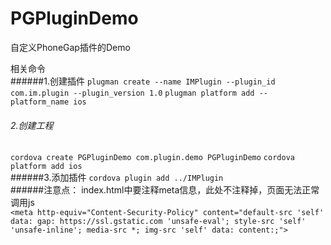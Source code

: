 # PGPluginDemo
自定义PhoneGap插件的Demo

相关命令
<br>
######1.创建插件
`plugman create --name IMPlugin --plugin_id com.im.plugin --plugin_version 1.0`
`plugman platform add --platform_name ios`
<br>
###### 2.创建工程
`cordova create PGPluginDemo com.plugin.demo PGPluginDemo`
`cordova platform add ios`
<br>
######3.添加插件
`cordova plugin add ../IMPlugin`
<br>
######注意点：
index.html中要注释meta信息，此处不注释掉，页面无法正常调用js
<br>
`<meta http-equiv="Content-Security-Policy" content="default-src 'self' data: gap: https://ssl.gstatic.com 'unsafe-eval'; style-src 'self' 'unsafe-inline'; media-src *; img-src 'self' data: content:;">`

